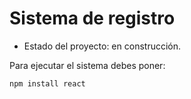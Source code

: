 <h1> Sistema de registro</h1>

- Estado del proyecto: en construcción.

Para ejecutar el sistema debes poner:

```npm install react```
